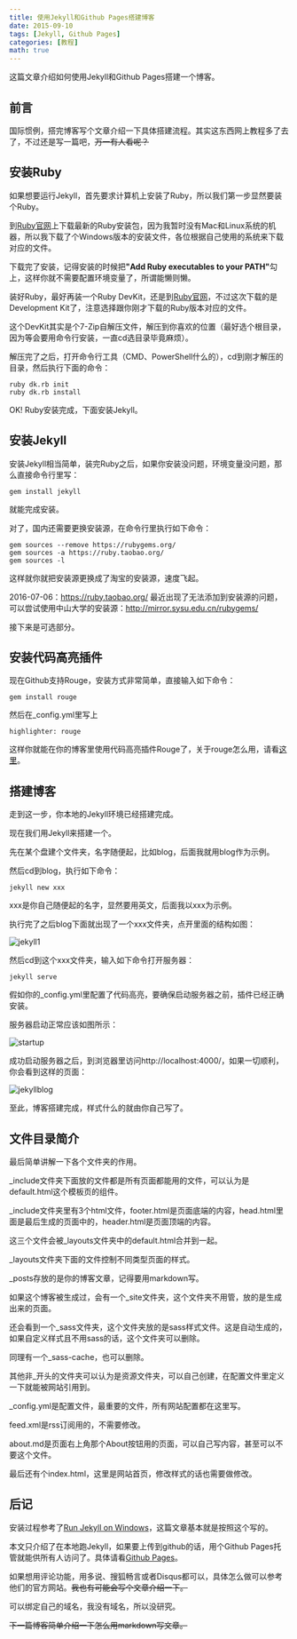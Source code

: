 ```yaml
---
title: 使用Jekyll和Github Pages搭建博客
date: 2015-09-10
tags: [Jekyll, Github Pages]
categories: [教程]
math: true
---
```


这篇文章介绍如何使用Jekyll和Github Pages搭建一个博客。

## 前言

国际惯例，搭完博客写个文章介绍一下具体搭建流程。其实这东西网上教程多了去了，不过还是写一篇吧，<del>万一有人看呢？</del>

## 安装Ruby

如果想要运行Jekyll，首先要求计算机上安装了Ruby，所以我们第一步显然要装个Ruby。

到<a href="http://rubyinstaller.org/downloads/">Ruby官网</a>上下载最新的Ruby安装包，因为我暂时没有Mac和Linux系统的机器，所以我下载了个Windows版本的安装文件，各位根据自己使用的系统来下载对应的文件。

下载完了安装，记得安装的时候把<strong>"Add Ruby executables to your PATH"</strong>勾上，这样你就不需要配置环境变量了，所谓能懒则懒。

装好Ruby，最好再装一个Ruby DevKit，还是到<a href="http://rubyinstaller.org/downloads/">Ruby官网</a>，不过这次下载的是Development Kit了，注意选择跟你刚才下载的Ruby版本对应的文件。

这个DevKit其实是个7-Zip自解压文件，解压到你喜欢的位置（最好选个根目录，因为等会要用命令行安装，一直cd选目录毕竟麻烦）。

解压完了之后，打开命令行工具（CMD、PowerShell什么的），cd到刚才解压的目录，然后执行下面的命令：

```
ruby dk.rb init
ruby dk.rb install
```

OK! Ruby安装完成，下面安装Jekyll。

## 安装Jekyll

安装Jekyll相当简单，装完Ruby之后，如果你安装没问题，环境变量没问题，那么直接命令行里写：

```
gem install jekyll
```

就能完成安装。

对了，国内还需要更换安装源，在命令行里执行如下命令：

```
gem sources --remove https://rubygems.org/
gem sources -a https://ruby.taobao.org/
gem sources -l
```

这样就你就把安装源更换成了淘宝的安装源，速度飞起。

2016-07-06：https://ruby.taobao.org/ 最近出现了无法添加到安装源的问题，可以尝试使用中山大学的安装源：http://mirror.sysu.edu.cn/rubygems/

接下来是可选部分。

## 安装代码高亮插件

现在Github支持Rouge，安装方式非常简单，直接输入如下命令：

```
gem install rouge
```

然后在_config.yml里写上

```
highlighter: rouge
```

这样你就能在你的博客里使用代码高亮插件Rouge了，关于rouge怎么用，请看[这里](http://koschicken.github.io/2016-05-16/rouge/)。

## 搭建博客

走到这一步，你本地的Jekyll环境已经搭建完成。

现在我们用Jekyll来搭建一个。

先在某个盘建个文件夹，名字随便起，比如blog，后面我就用blog作为示例。

然后cd到blog，执行如下命令：

```
jekyll new xxx
```

xxx是你自己随便起的名字，显然要用英文，后面我以xxx为示例。

执行完了之后blog下面就出现了一个xxx文件夹，点开里面的结构如图：

![jekyll1][jekyll1]

然后cd到这个xxx文件夹，输入如下命令打开服务器：

```
jekyll serve
```

假如你的_config.yml里配置了代码高亮，要确保启动服务器之前，插件已经正确安装。

服务器启动正常应该如图所示：

![startup][startup]

成功启动服务器之后，到浏览器里访问http://localhost:4000/，如果一切顺利，你会看到这样的页面：

![jekyllblog][jekyllblog]

至此，博客搭建完成，样式什么的就由你自己写了。

## 文件目录简介

最后简单讲解一下各个文件夹的作用。

_include文件夹下面放的文件都是所有页面都能用的文件，可以认为是default.html这个模板页的组件。

_include文件夹里有3个html文件，footer.html是页面底端的内容，head.html里面是最后生成的页面中的<head></head>，header.html是页面顶端的内容。

这三个文件会被_layouts文件夹中的default.html合并到一起。

_layouts文件夹下面的文件控制不同类型页面的样式。

_posts存放的是你的博客文章，记得要用markdown写。

如果这个博客被生成过，会有一个_site文件夹，这个文件夹不用管，放的是生成出来的页面。

还会看到一个_sass文件夹，这个文件夹放的是sass样式文件。这是自动生成的，如果自定义样式且不用sass的话，这个文件夹可以删除。

同理有一个_sass-cache，也可以删除。

其他非_开头的文件夹可以认为是资源文件夹，可以自己创建，在配置文件里定义一下就能被网站引用到。

_config.yml是配置文件，最重要的文件，所有网站配置都在这里写。

feed.xml是rss订阅用的，不需要修改。

about.md是页面右上角那个About按钮用的页面，可以自己写内容，甚至可以不要这个文件。

最后还有个index.html，这里是网站首页，修改样式的话也需要做修改。

## 后记

安装过程参考了<a href="http://jekyll-windows.juthilo.com/">Run Jekyll on Windows</a>，这篇文章基本就是按照这个写的。

本文只介绍了在本地跑Jekyll，如果要上传到github的话，用个Github Pages托管就能供所有人访问了。具体请看<a href="https://pages.github.com/">Github Pages</a>。

如果想用评论功能，用多说、搜狐畅言或者Disqus都可以，具体怎么做可以参考他们的官方网站。<del>我也有可能会写个文章介绍一下。</del>

可以绑定自己的域名，我没有域名，所以没研究。

<del>下一篇博客简单介绍一下怎么用markdown写文章。</del>

[jekyll1]:	{{"/assets/img/20150910/jekyll1.jpg"}}
[startup]:	{{"/assets/img/20150910/startup.jpg"}}
[jekyllblog]:	{{"/assets/img/20150910/jekyllblog.jpg"}}
